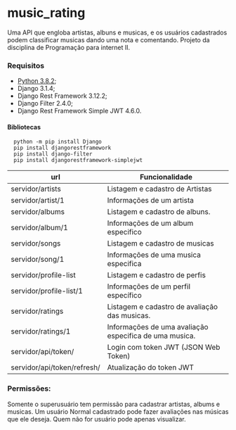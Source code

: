 # music_rating
Uma API que engloba artistas, albuns e musicas, e os usuários cadastrados podem classificar musicas dando uma nota e comentando. Projeto da disciplina de Programação para internet II.

### Requisitos
* [Python 3.8.2](https://www.python.org);
* Django 3.1.4;
* Django Rest Framework 3.12.2;
* Django Filter 2.4.0;
* Django Rest Framework Simple JWT 4.6.0.

#### Bibliotecas
```
  python -m pip install Django
  pip install djangorestframework
  pip install django-filter
  pip install djangorestframework-simplejwt
```

| url                         | Funcionalidade                                                       |
|-----------------------------|----------------------------------------------------------------------|
| servidor/artists            | Listagem e cadastro de Artistas                                      |
| servidor/artist/1           | Informações de um artista                                            |
| servidor/albums             | Listagem e cadastro de albuns.                                       |
| servidor/album/1            | Informações de um album especifico                                   |
| servidor/songs              | Listagem e cadastro de musicas                                       |
| servidor/song/1             | Informações de uma musica especifica                                 |
| servidor/profile-list       | Listagem e cadastro de perfis                                        |
| servidor/profile-list/1     | Informações de um perfil específico                                  |
| servidor/ratings            | Listagem e cadastro de avaliação das musicas.                        |
| servidor/ratings/1          | Informações de uma avaliação especifica de uma musica.               |
| servidor/api/token/         | Login com token JWT (JSON Web Token)                                 |
| servidor/api/token/refresh/ | Atualização do token JWT                                             |

### Permissões:
Somente o superusuário tem permissão para cadastrar artistas, albums e musicas. Um usuário Normal cadastrado pode fazer avaliações nas músicas que ele deseja. Quem não for usuário pode apenas visualizar. 
